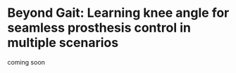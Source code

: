 # Beyond Gait: Learning knee angle for seamless prosthesis control in multiple scenarios

coming soon
